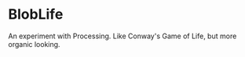 BlobLife
========

An experiment with Processing. Like Conway's Game of Life, but more organic looking.
